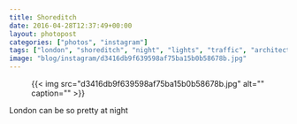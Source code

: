 ```yaml
---
title: Shoreditch
date: 2016-04-28T12:37:49+00:00
layout: photopost
categories: ["photos", "instagram"]
tags: ["london", "shoreditch", "night", "lights", "traffic", "architecture", "citylife"]
image: "blog/instagram/d3416db9f639598af75ba15b0b58678b.jpg"
---
```


<figure class="photo photo--square">
  {{< img src="d3416db9f639598af75ba15b0b58678b.jpg" alt="" caption="" >}}

</figure>

      

London can be so pretty at night
